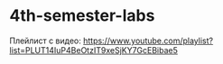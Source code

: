 # 4th-semester-labs

Плейлист с видео:
https://www.youtube.com/playlist?list=PLUT14IuP4BeOtzIT9xeSjKY7GcEBibae5
